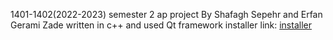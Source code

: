 1401-1402(2022-2023) semester 2 ap project
By Shafagh Sepehr and Erfan Gerami Zade
written in c++ and used Qt framework
installer link: <a href="https://s28.picofile.com/file/8465406368/SkullKing.exe.html">installer</a>
